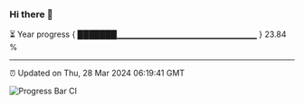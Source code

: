 ### Hi there 👋

⏳ Year progress { ███████▁▁▁▁▁▁▁▁▁▁▁▁▁▁▁▁▁▁▁▁▁▁▁ } 23.84 %

---

⏰ Updated on Thu, 28 Mar 2024 06:19:41 GMT

![Progress Bar CI](https://github.com/liununu/liununu/workflows/Progress%20Bar%20CI/badge.svg)
